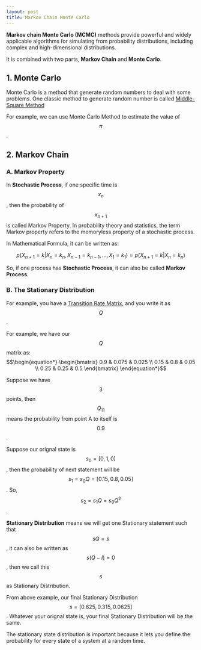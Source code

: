 ```yaml
---
layout: post
title: Markov Chain Monte Carlo
---
```



**Markov chain Monte Carlo (MCMC)** methods provide powerful and widely applicable algorithms for simulating from probability distributions, including complex and high-dimensional distributions.

It is combined with two parts, **Markov Chain** and **Monte Carlo**.


## 1. Monte Carlo

Monte Carlo is a method that generate random numbers to deal with some problems. One classic method to generate random number is called [Middle-Square Method](https://en.wikipedia.org/wiki/Middle-square_method)

For example, we can use Monte Carlo Method to estimate the value of $$\pi$$.

## 2. Markov Chain

### A. Markov Property

In **Stochastic Process**, if one specific time is $$x_n$$, then the probability of $$x_{n+1}$$ is called Markov Property. In probability theory and statistics, the term Markov property refers to the memoryless property of a stochastic process.

In Mathematical Formula, it can be written as:

$$p(X_{n+1}=k|X_n=k_n,X_{n-1}=k_{n-1},...,X_1=k_1)=p(X_{n+1}=k|X_n=k_n)$$

So, if one process has **Stochastic Process**, it can also be called **Markov Process**.

### B. The Stationary Distribution

For example, you have a [Transition Rate Matrix](https://en.wikipedia.org/wiki/Transition_rate_matrix), and you write it as $$Q$$.

For example, we have our $$Q$$ matrix as: $$\begin{equation*}
\begin{bmatrix}
0.9 & 0.075 & 0.025 \\
0.15 & 0.8 & 0.05 \\
0.25 & 0.25 & 0.5
\end{bmatrix}
\end{equation*}$$

Suppose we have $$3$$ points, then $$Q_{11}$$ means the probability from point A to itself is $$0.9$$. 

Suppose our orignal state is $$s_0=[0,1,0]$$, then the probability of next statement will be $$s_1=s_0 Q = [0.15,0.8,0.05]$$. So, $$s_2=s_1 Q=s_0 Q^2$$.

**Stationary Distribution** means we will get one Stationary statement such that $$sQ=s$$, it can also be written as $$s(Q-I)=0$$, then we call this $$s$$ as Stationary Distribution.

From above example, our final Stationary Distribution $$s = [0.625, 0.315, 0.0625]$$. Whatever your orignal state is, your final Stationary Distribution will be the same.

The stationary state distribution is important because it lets you define the probability for every state of a system at a random time.




